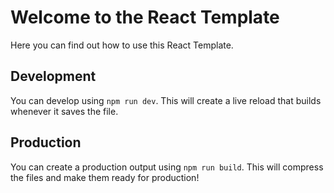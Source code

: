 # Welcome to the React Template

Here you can find out how to use this React Template.

## Development

You can develop using `npm run dev`. This will create a live reload that builds whenever it saves the file.

## Production

You can create a production output using `npm run build`. This will compress the files and make them ready for production!
